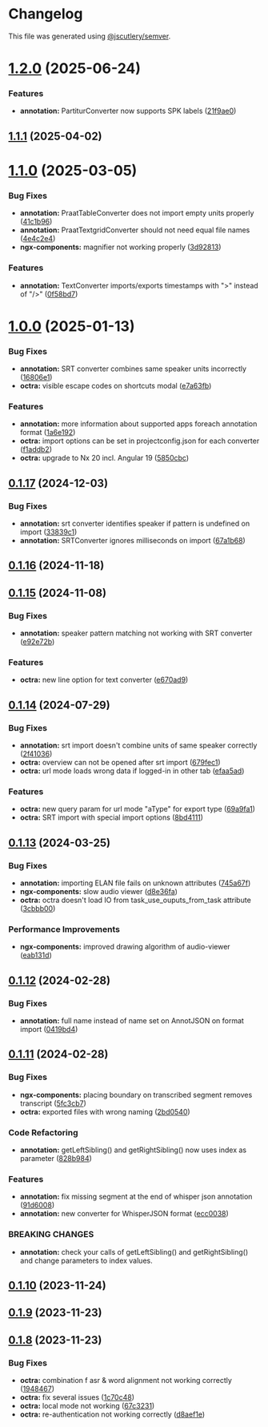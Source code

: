 # Changelog

This file was generated using [@jscutlery/semver](https://github.com/jscutlery/semver).

# [1.2.0](https://github.com/IPS-LMU/octra/compare/annotation-1.1.1...annotation-1.2.0) (2025-06-24)


### Features

* **annotation:** PartiturConverter now supports SPK labels ([21f9ae0](https://github.com/IPS-LMU/octra/commit/21f9ae0708d5786fd368c373e5e5e102443cfc41))



## [1.1.1](https://github.com/IPS-LMU/octra/compare/annotation-1.1.0...annotation-1.1.1) (2025-04-02)



# [1.1.0](https://github.com/IPS-LMU/octra/compare/annotation-1.0.0...annotation-1.1.0) (2025-03-05)

### Bug Fixes

- **annotation:** PraatTableConverter does not import empty units properly ([41c1b96](https://github.com/IPS-LMU/octra/commit/41c1b96601b4cbb002f101a56ece4d7e0e51b007))
- **annotation:** PraatTextgridConverter should not need equal file names ([4e4c2e4](https://github.com/IPS-LMU/octra/commit/4e4c2e40a62d29be9f53199a05902cfff5e3a080))
- **ngx-components:** magnifier not working properly ([3d92813](https://github.com/IPS-LMU/octra/commit/3d928137a9afcb285477dc13e6b0310d17d7b01f))

### Features

- **annotation:** TextConverter imports/exports timestamps with ">" instead of "/>" ([0f58bd7](https://github.com/IPS-LMU/octra/commit/0f58bd7c2ea3a8dd8360e15f7333abd8791e9fa4))

# [1.0.0](https://github.com/IPS-LMU/octra/compare/annotation-0.1.17...annotation-1.0.0) (2025-01-13)

### Bug Fixes

- **annotation:** SRT converter combines same speaker units incorrectly ([16806e1](https://github.com/IPS-LMU/octra/commit/16806e1138c714b8bfd26305cabd2e1da4b16120))
- **octra:** visible escape codes on shortcuts modal ([e7a63fb](https://github.com/IPS-LMU/octra/commit/e7a63fb542ee0841e21ffae1cdf9704a22525b1c))

### Features

- **annotation:** more information about supported apps foreach annotation format ([1a6e192](https://github.com/IPS-LMU/octra/commit/1a6e192d30d31af4820bbbe02ebfe252c23e9bc7))
- **octra:** import options can be set in projectconfig.json for each converter ([f1addb2](https://github.com/IPS-LMU/octra/commit/f1addb2e762a5f37ab02b371dde1103168074fe6))
- **octra:** upgrade to Nx 20 incl. Angular 19 ([5850cbc](https://github.com/IPS-LMU/octra/commit/5850cbcb71a6664ca53e9a038443e913390910c3))

## [0.1.17](https://github.com/IPS-LMU/octra/compare/annotation-0.1.16...annotation-0.1.17) (2024-12-03)

### Bug Fixes

- **annotation:** srt converter identifies speaker if pattern is undefined on import ([33839c1](https://github.com/IPS-LMU/octra/commit/33839c13787881e727475e45bf0bc29d5bb476c5))
- **annotation:** SRTConverter ignores milliseconds on import ([67a1b68](https://github.com/IPS-LMU/octra/commit/67a1b6828b637046982c904b3247555b46242319))

## [0.1.16](https://github.com/IPS-LMU/octra/compare/annotation-0.1.15...annotation-0.1.16) (2024-11-18)

## [0.1.15](https://github.com/IPS-LMU/octra/compare/annotation-0.1.14...annotation-0.1.15) (2024-11-08)

### Bug Fixes

- **annotation:** speaker pattern matching not working with SRT converter ([e92e72b](https://github.com/IPS-LMU/octra/commit/e92e72b6ad38258d1717fdb4225d9cfbce964eb0))

### Features

- **octra:** new line option for text converter ([e670ad9](https://github.com/IPS-LMU/octra/commit/e670ad91fbe0414c515d34585ff2625cf2cec114))

## [0.1.14](https://github.com/IPS-LMU/octra/compare/annotation-0.1.13...annotation-0.1.14) (2024-07-29)

### Bug Fixes

- **annotation:** srt import doesn't combine units of same speaker correctly ([2f41036](https://github.com/IPS-LMU/octra/commit/2f41036a90eb756872ccc4118729f989c9910243))
- **octra:** overview can not be opened after srt import ([679fec1](https://github.com/IPS-LMU/octra/commit/679fec11d298a2998d584ed83c82fed83059f242))
- **octra:** url mode loads wrong data if logged-in in other tab ([efaa5ad](https://github.com/IPS-LMU/octra/commit/efaa5ad3fe64308f78363fd078a8d214663912a3))

### Features

- **octra:** new query param for url mode "aType" for export type ([69a9fa1](https://github.com/IPS-LMU/octra/commit/69a9fa15314e5bc304d73010693559dc605aa405))
- **octra:** SRT import with special import options ([8bd4111](https://github.com/IPS-LMU/octra/commit/8bd4111373784735ad0b7d19be016a908afea060))

## [0.1.13](https://github.com/IPS-LMU/octra/compare/annotation-0.1.12...annotation-0.1.13) (2024-03-25)

### Bug Fixes

- **annotation:** importing ELAN file fails on unknown attributes ([745a67f](https://github.com/IPS-LMU/octra/commit/745a67f356f2188b64634726c3a761e32b51134f))
- **ngx-components:** slow audio viewer ([d8e36fa](https://github.com/IPS-LMU/octra/commit/d8e36fa002b1d295b5cccc1dcd08c2fae238badb))
- **octra:** octra doesn't load IO from task_use_ouputs_from_task attribute ([3cbbb00](https://github.com/IPS-LMU/octra/commit/3cbbb004fc7c5be0827c48641dc95ea16e72c378))

### Performance Improvements

- **ngx-components:** improved drawing algorithm of audio-viewer ([eab131d](https://github.com/IPS-LMU/octra/commit/eab131dc647b8c505b45a81164b26ffe6a656564))

## [0.1.12](https://github.com/IPS-LMU/octra/compare/annotation-0.1.11...annotation-0.1.12) (2024-02-28)

### Bug Fixes

- **annotation:** full name instead of name set on AnnotJSON on format import ([0419bd4](https://github.com/IPS-LMU/octra/commit/0419bd4a21079eb2dc5e4ea617680090f0fce919))

## [0.1.11](https://github.com/IPS-LMU/octra/compare/annotation-0.1.10...annotation-0.1.11) (2024-02-28)

### Bug Fixes

- **ngx-components:** placing boundary on transcribed segment removes transcript ([5fc3cb7](https://github.com/IPS-LMU/octra/commit/5fc3cb73528084a92430164483e52304d42887f8))
- **octra:** exported files with wrong naming ([2bd0540](https://github.com/IPS-LMU/octra/commit/2bd05403b3cc8e7c1f6d7e0b647e378f2aa1996d))

### Code Refactoring

- **annotation:** getLeftSibling() and getRightSibling() now uses index as parameter ([828b984](https://github.com/IPS-LMU/octra/commit/828b984a1acd9df5bd439f0c6a16737b4482933f))

### Features

- **annotation:** fix missing segment at the end of whisper json annotation ([91d6008](https://github.com/IPS-LMU/octra/commit/91d60083f839c1578f9fc4dc572416eac6fda0e3))
- **annotation:** new converter for WhisperJSON format ([ecc0038](https://github.com/IPS-LMU/octra/commit/ecc00383e6d3f44031440fb664c7880be131fb64))

### BREAKING CHANGES

- **annotation:** check your calls of getLeftSibling() and
  getRightSibling() and change parameters to index values.

## [0.1.10](https://github.com/IPS-LMU/octra/compare/annotation-0.1.9...annotation-0.1.10) (2023-11-24)

## [0.1.9](https://github.com/IPS-LMU/octra/compare/annotation-0.1.8...annotation-0.1.9) (2023-11-23)

## [0.1.8](https://github.com/IPS-LMU/octra/compare/annotation-0.1.7...annotation-0.1.8) (2023-11-23)

### Bug Fixes

- **octra:** combination f asr & word alignment not working correctly ([1948467](https://github.com/IPS-LMU/octra/commit/194846784ec000ec745ea0e20d4d3006009bd0e5))
- **octra:** fix several issues ([1c70c48](https://github.com/IPS-LMU/octra/commit/1c70c48d58351cae4adae18e632ef9746fcd69a1))
- **octra:** local mode not working ([67c3231](https://github.com/IPS-LMU/octra/commit/67c3231986a7be83bfcd2db787d455b2f576bfdd))
- **octra:** re-authentication not working correctly ([d8aef1e](https://github.com/IPS-LMU/octra/commit/d8aef1e3d1f54aa5f7049f6787a28c8d2296f0e1))
